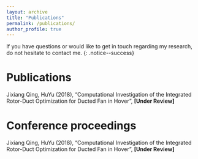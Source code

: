 ```yaml
---
layout: archive
title: "Publications"
permalink: /publications/
author_profile: true
---
```


If you have questions or would like to get in touch regarding my research, do not hesitate to contact me.
{: .notice--success}

Publications
======

Jixiang Qing, HuYu (2018), “Computational Investigation of the Integrated Rotor-Duct Optimization for Ducted Fan in Hover”, **[Under Review]**


Conference proceedings
======
Jixiang Qing, HuYu (2018), “Computational Investigation of the Integrated Rotor-Duct Optimization for Ducted Fan in Hover”, **[Under Review]**
